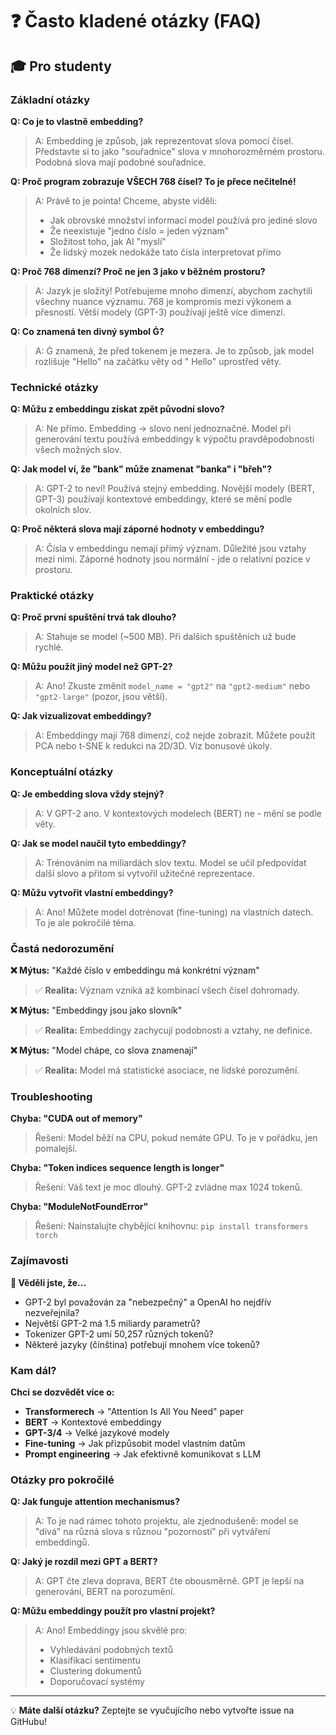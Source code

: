 # ❓ Často kladené otázky (FAQ)

## 🎓 Pro studenty

### Základní otázky

**Q: Co je to vlastně embedding?**
> A: Embedding je způsob, jak reprezentovat slova pomocí čísel. Představte si to jako "souřadnice" slova v mnohorozměrném prostoru. Podobná slova mají podobné souřadnice.

**Q: Proč program zobrazuje VŠECH 768 čísel? To je přece nečitelné!**
> A: Právě to je pointa! Chceme, abyste viděli:
> - Jak obrovské množství informací model používá pro jediné slovo
> - Že neexistuje "jedno číslo = jeden význam"  
> - Složitost toho, jak AI "myslí"
> - Že lidský mozek nedokáže tato čísla interpretovat přímo

**Q: Proč 768 dimenzí? Proč ne jen 3 jako v běžném prostoru?**
> A: Jazyk je složitý! Potřebujeme mnoho dimenzí, abychom zachytili všechny nuance významu. 768 je kompromis mezi výkonem a přesností. Větší modely (GPT-3) používají ještě více dimenzí.

**Q: Co znamená ten divný symbol Ġ?**
> A: Ġ znamená, že před tokenem je mezera. Je to způsob, jak model rozlišuje "Hello" na začátku věty od " Hello" uprostřed věty.

### Technické otázky

**Q: Můžu z embeddingu získat zpět původní slovo?**
> A: Ne přímo. Embedding → slovo není jednoznačné. Model při generování textu používá embeddingy k výpočtu pravděpodobností všech možných slov.

**Q: Jak model ví, že "bank" může znamenat "banka" i "břeh"?**
> A: GPT-2 to neví! Používá stejný embedding. Novější modely (BERT, GPT-3) používají kontextové embeddingy, které se mění podle okolních slov.

**Q: Proč některá slova mají záporné hodnoty v embeddingu?**
> A: Čísla v embeddingu nemají přímý význam. Důležité jsou vztahy mezi nimi. Záporné hodnoty jsou normální - jde o relativní pozice v prostoru.

### Praktické otázky

**Q: Proč první spuštění trvá tak dlouho?**
> A: Stahuje se model (~500 MB). Při dalších spuštěních už bude rychlé.

**Q: Můžu použít jiný model než GPT-2?**
> A: Ano! Zkuste změnit `model_name = "gpt2"` na `"gpt2-medium"` nebo `"gpt2-large"` (pozor, jsou větší).

**Q: Jak vizualizovat embeddingy?**
> A: Embeddingy mají 768 dimenzí, což nejde zobrazit. Můžete použít PCA nebo t-SNE k redukci na 2D/3D. Viz bonusové úkoly.

### Konceptuální otázky

**Q: Je embedding slova vždy stejný?**
> A: V GPT-2 ano. V kontextových modelech (BERT) ne - mění se podle věty.

**Q: Jak se model naučil tyto embeddingy?**
> A: Trénováním na miliardách slov textu. Model se učil předpovídat další slovo a přitom si vytvořil užitečné reprezentace.

**Q: Můžu vytvořit vlastní embeddingy?**
> A: Ano! Můžete model dotrénovat (fine-tuning) na vlastních datech. To je ale pokročilé téma.

### Častá nedorozumění

**❌ Mýtus:** "Každé číslo v embeddingu má konkrétní význam"
> ✅ **Realita:** Význam vzniká až kombinací všech čísel dohromady.

**❌ Mýtus:** "Embeddingy jsou jako slovník"
> ✅ **Realita:** Embeddingy zachycují podobnosti a vztahy, ne definice.

**❌ Mýtus:** "Model chápe, co slova znamenají"
> ✅ **Realita:** Model má statistické asociace, ne lidské porozumění.

### Troubleshooting

**Chyba: "CUDA out of memory"**
> Řešení: Model běží na CPU, pokud nemáte GPU. To je v pořádku, jen pomalejší.

**Chyba: "Token indices sequence length is longer"**
> Řešení: Váš text je moc dlouhý. GPT-2 zvládne max 1024 tokenů.

**Chyba: "ModuleNotFoundError"**
> Řešení: Nainstalujte chybějící knihovnu: `pip install transformers torch`

### Zajímavosti

**🤔 Věděli jste, že...**
- GPT-2 byl považován za "nebezpečný" a OpenAI ho nejdřív nezveřejnila?
- Největší GPT-2 má 1.5 miliardy parametrů?
- Tokenizer GPT-2 umí 50,257 různých tokenů?
- Některé jazyky (čínština) potřebují mnohem více tokenů?

### Kam dál?

**Chci se dozvědět více o:**
- **Transformerech** → "Attention Is All You Need" paper
- **BERT** → Kontextové embeddingy
- **GPT-3/4** → Velké jazykové modely
- **Fine-tuning** → Jak přizpůsobit model vlastním datům
- **Prompt engineering** → Jak efektivně komunikovat s LLM

### Otázky pro pokročilé

**Q: Jak funguje attention mechanismus?**
> A: To je nad rámec tohoto projektu, ale zjednodušeně: model se "dívá" na různá slova s různou "pozorností" při vytváření embeddingů.

**Q: Jaký je rozdíl mezi GPT a BERT?**
> A: GPT čte zleva doprava, BERT čte obousměrně. GPT je lepší na generování, BERT na porozumění.

**Q: Můžu embeddingy použít pro vlastní projekt?**
> A: Ano! Embeddingy jsou skvělé pro:
> - Vyhledávání podobných textů
> - Klasifikaci sentimentu  
> - Clustering dokumentů
> - Doporučovací systémy

---

💡 **Máte další otázku?** Zeptejte se vyučujícího nebo vytvořte issue na GitHubu!